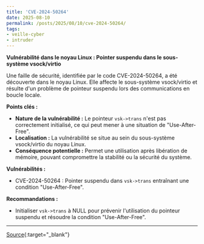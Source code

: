 ```yaml
---
title: 'CVE-2024-50264'
date: 2025-08-10
permalink: /posts/2025/08/10/cve-2024-50264/
tags:
- veille-cyber
- intruder
---
```

**Vulnérabilité dans le noyau Linux : Pointer suspendu dans le sous-système vsock/virtio**

Une faille de sécurité, identifiée par le code CVE-2024-50264, a été découverte dans le noyau Linux. Elle affecte le sous-système vsock/virtio et résulte d'un problème de pointeur suspendu lors des communications en boucle locale.

**Points clés :**

*   **Nature de la vulnérabilité :** Le pointeur `vsk->trans` n'est pas correctement initialisé, ce qui peut mener à une situation de "Use-After-Free".
*   **Localisation :** La vulnérabilité se situe au sein du sous-système vsock/virtio du noyau Linux.
*   **Conséquence potentielle :** Permet une utilisation après libération de mémoire, pouvant compromettre la stabilité ou la sécurité du système.

**Vulnérabilités :**

*   CVE-2024-50264 : Pointer suspendu dans `vsk->trans` entraînant une condition "Use-After-Free".

**Recommandations :**

*   Initialiser `vsk->trans` à NULL pour prévenir l'utilisation du pointeur suspendu et résoudre la condition "Use-After-Free".

---
[Source](https://cvemon.intruder.io/cves/CVE-2024-50264){:target="_blank"}
